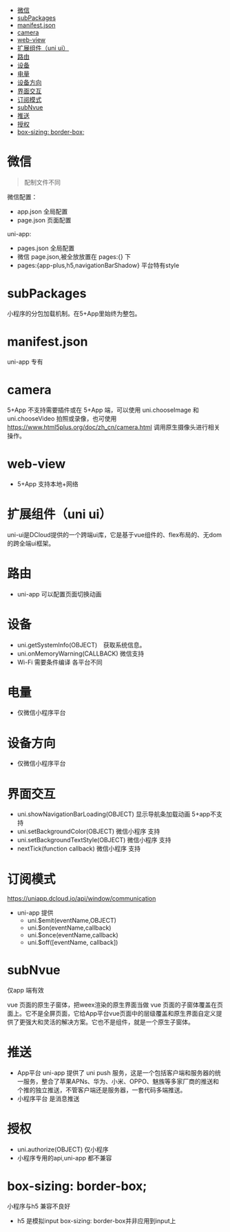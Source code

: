 <!-- TOC -->

- [微信](#微信)
- [subPackages](#subpackages)
- [manifest.json](#manifestjson)
- [camera](#camera)
- [web-view](#web-view)
- [扩展组件（uni ui）](#扩展组件uni-ui)
- [路由](#路由)
- [设备](#设备)
- [电量](#电量)
- [设备方向](#设备方向)
- [界面交互](#界面交互)
- [订阅模式](#订阅模式)
- [subNvue](#subnvue)
- [推送](#推送)
- [授权](#授权)
- [box-sizing: border-box;](#box-sizing-border-box)

<!-- /TOC -->


# 微信

> 配制文件不同  

  微信配置：
  * app.json  全局配置 
  * page.json 页面配置
  
  uni-app:
  * pages.json 全局配置
  * 微信 page.json,被全放放置在 pages:{} 下
  * pages:{app-plus,h5,navigationBarShadow} 平台特有style

# subPackages

小程序的分包加载机制。在5+App里始终为整包。

# manifest.json

uni-app 专有

# camera

5+App 不支持需要插件或在 5+App 端，可以使用 uni.chooseImage 和 uni.chooseVideo 拍照或录像，也可使用 https://www.html5plus.org/doc/zh_cn/camera.html 调用原生摄像头进行相关操作。

# web-view

* 5+App 支持本地+网络

# 扩展组件（uni ui）

uni-ui是DCloud提供的一个跨端ui库，它是基于vue组件的、flex布局的、无dom的跨全端ui框架。

# 路由

* uni-app 可以配置页面切换动画

# 设备 

* uni.getSystemInfo(OBJECT)　获取系统信息。
* uni.onMemoryWarning(CALLBACK) 微信支持
* Wi-Fi 需要条件编译 各平台不同

# 电量

* 仅微信小程序平台

# 设备方向

* 仅微信小程序平台

# 界面交互

* uni.showNavigationBarLoading(OBJECT) 显示导航条加载动画 5+app不支持
* uni.setBackgroundColor(OBJECT) 微信小程序 支持
* uni.setBackgroundTextStyle(OBJECT) 微信小程序 支持
* nextTick(function callback) 微信小程序 支持

# 订阅模式

https://uniapp.dcloud.io/api/window/communication

* uni-app 提供
  * uni.$emit(eventName,OBJECT)
  * uni.$on(eventName,callback)
  * uni.$once(eventName,callback)
  * uni.$off([eventName, callback])

# subNvue 

仅app 端有效

vue 页面的原生子窗体，把weex渲染的原生界面当做 vue 页面的子窗体覆盖在页面上。它不是全屏页面，它给App平台vue页面中的层级覆盖和原生界面自定义提供了更强大和灵活的解决方案。它也不是组件，就是一个原生子窗体。

# 推送

* App平台 uni-app 提供了 uni push 服务，这是一个包括客户端和服务器的统一服务，整合了苹果APNs、华为、小米、OPPO、魅族等多家厂商的推送和个推的独立推送，不管客户端还是服务器，一套代码多端推送。
* 小程序平台 是消息推送

# 授权

* uni.authorize(OBJECT) 仅小程序
* 小程序专用的api,uni-app 都不兼容

# box-sizing: border-box;

小程序与h5 兼容不良好 
* h5 是模拟input box-sizing: border-box并非应用到input上